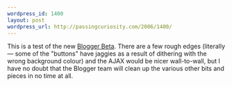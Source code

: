 ```yaml
--- 
wordpress_id: 1400
layout: post
wordpress_url: http://passingcuriosity.com/2006/1400/
---
```

This is a test of the new <a href="http://beta.blogger.com/">Blogger Beta</a>. There are a few rough edges (literally &mdash; some of the "buttons" have jaggies as a result of dithering with the wrong background colour) and the AJAX would be nicer wall-to-wall, but I have no doubt that the Blogger team will clean up the various other bits and pieces in no time at all.
